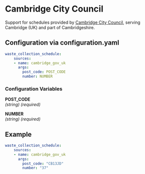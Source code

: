 # Cambridge City Council

Support for schedules provided by [Cambridge City Council](https://www.cambridge.gov.uk/check-when-your-bin-will-be-emptied), serving Cambridge (UK) and part of Cambridgeshire.

## Configuration via configuration.yaml

```yaml
waste_collection_schedule:
    sources:
    - name: cambridge_gov_uk
      args:
        post_code: POST_CODE
        number: NUMBER

```

### Configuration Variables

**POST_CODE**  
*(string) (required)*

**NUMBER**  
*(string) (required)*


## Example

```yaml
waste_collection_schedule:
    sources:
    - name: cambridge_gov_uk
      args:
        post_code: "CB13JD"
        number: "37"
```
